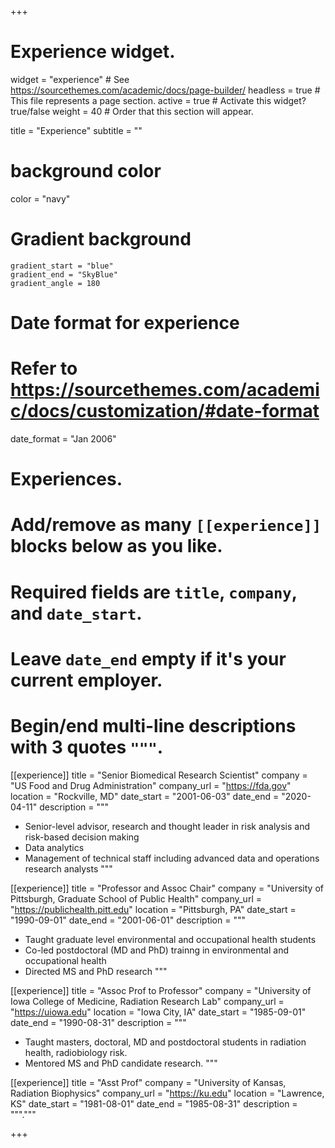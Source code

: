 +++
# Experience widget.
widget = "experience"  # See https://sourcethemes.com/academic/docs/page-builder/
headless = true  # This file represents a page section.
active = true  # Activate this widget? true/false
weight = 40  # Order that this section will appear.

title = "Experience"
subtitle = ""
# background color
  color = "navy"

# Gradient background
    gradient_start = "blue"
    gradient_end = "SkyBlue"
    gradient_angle = 180

# Date format for experience
#   Refer to https://sourcethemes.com/academic/docs/customization/#date-format
date_format = "Jan 2006"

# Experiences.
#   Add/remove as many `[[experience]]` blocks below as you like.
#   Required fields are `title`, `company`, and `date_start`.
#   Leave `date_end` empty if it's your current employer.
#   Begin/end multi-line descriptions with 3 quotes `"""`.
[[experience]]
  title = "Senior Biomedical Research Scientist"
  company = "US Food and Drug Administration"
  company_url = "https://fda.gov"
  location = "Rockville, MD"
  date_start = "2001-06-03"
  date_end = "2020-04-11"
  description = """
  
  * Senior-level advisor, research and thought leader in risk analysis and risk-based decision making 
  * Data analytics
  * Management of technical staff including advanced data and operations research analysts
  """

[[experience]]
  title = "Professor and Assoc Chair"
  company = "University of Pittsburgh, Graduate School of Public Health"
  company_url = "https://publichealth.pitt.edu"
  location = "Pittsburgh, PA"
  date_start = "1990-09-01"
  date_end = "2001-06-01"
  description = """    
  
  * Taught graduate level environmental and occupational health students
  * Co-led postdoctoral (MD and PhD) trainng in environmental and occupational health
  * Directed MS and PhD research
  """

[[experience]]
  title = "Assoc Prof to Professor"
  company = "University of Iowa College of Medicine, Radiation Research Lab"
  company_url = "https://uiowa.edu"
  location = "Iowa City, IA"
  date_start = "1985-09-01"
  date_end = "1990-08-31"
  description = """
  
  * Taught masters, doctoral, MD and postdoctoral students in radiation health, radiobiology risk.
  * Mentored MS and PhD candidate research.
  """
  
[[experience]]
  title = "Asst Prof"
  company = "University of Kansas, Radiation Biophysics"
  company_url = "https://ku.edu"
  location = "Lawrence, KS"
  date_start = "1981-08-01"
  date_end = "1985-08-31"
  description = """."""
  
+++
